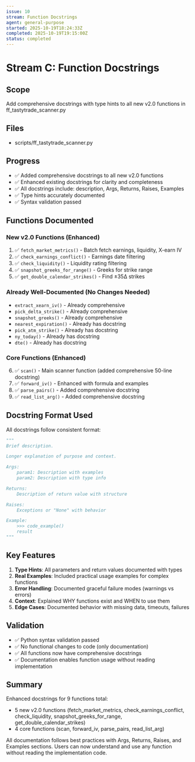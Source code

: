```yaml
---
issue: 10
stream: Function Docstrings
agent: general-purpose
started: 2025-10-19T18:24:33Z
completed: 2025-10-19T19:15:00Z
status: completed
---
```


# Stream C: Function Docstrings

## Scope
Add comprehensive docstrings with type hints to all new v2.0 functions in ff_tastytrade_scanner.py

## Files
- scripts/ff_tastytrade_scanner.py

## Progress
- ✅ Added comprehensive docstrings to all new v2.0 functions
- ✅ Enhanced existing docstrings for clarity and completeness
- ✅ All docstrings include: description, Args, Returns, Raises, Examples
- ✅ Type hints accurately documented
- ✅ Syntax validation passed

## Functions Documented

### New v2.0 Functions (Enhanced)
1. ✅ `fetch_market_metrics()` - Batch fetch earnings, liquidity, X-earn IV
2. ✅ `check_earnings_conflict()` - Earnings date filtering
3. ✅ `check_liquidity()` - Liquidity rating filtering
4. ✅ `snapshot_greeks_for_range()` - Greeks for strike range
5. ✅ `get_double_calendar_strikes()` - Find ±35Δ strikes

### Already Well-Documented (No Changes Needed)
- `extract_xearn_iv()` - Already comprehensive
- `pick_delta_strike()` - Already comprehensive
- `snapshot_greeks()` - Already comprehensive
- `nearest_expiration()` - Already has docstring
- `pick_atm_strike()` - Already has docstring
- `ny_today()` - Already has docstring
- `dte()` - Already has docstring

### Core Functions (Enhanced)
6. ✅ `scan()` - Main scanner function (added comprehensive 50-line docstring)
7. ✅ `forward_iv()` - Enhanced with formula and examples
8. ✅ `parse_pairs()` - Added comprehensive docstring
9. ✅ `read_list_arg()` - Added comprehensive docstring

## Docstring Format Used

All docstrings follow consistent format:
```python
"""
Brief description.

Longer explanation of purpose and context.

Args:
    param1: Description with examples
    param2: Description with type info

Returns:
    Description of return value with structure

Raises:
    Exceptions or "None" with behavior

Example:
    >>> code_example()
    result
"""
```

## Key Features

1. **Type Hints**: All parameters and return values documented with types
2. **Real Examples**: Included practical usage examples for complex functions
3. **Error Handling**: Documented graceful failure modes (warnings vs errors)
4. **Context**: Explained WHY functions exist and WHEN to use them
5. **Edge Cases**: Documented behavior with missing data, timeouts, failures

## Validation

- ✅ Python syntax validation passed
- ✅ No functional changes to code (only documentation)
- ✅ All functions now have comprehensive docstrings
- ✅ Documentation enables function usage without reading implementation

## Summary

Enhanced docstrings for 9 functions total:
- 5 new v2.0 functions (fetch_market_metrics, check_earnings_conflict, check_liquidity, snapshot_greeks_for_range, get_double_calendar_strikes)
- 4 core functions (scan, forward_iv, parse_pairs, read_list_arg)

All documentation follows best practices with Args, Returns, Raises, and Examples sections. Users can now understand and use any function without reading the implementation code.
